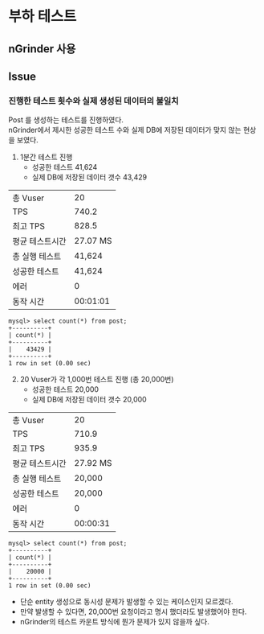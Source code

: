 # 부하 테스트

## nGrinder 사용

## Issue

### 진행한 테스트 횟수와 실제 생성된 데이터의 불일치

Post 를 생성하는 테스트를 진행하였다.\
nGrinder에서 제시한 성공한 테스트 수와 실제 DB에 저장된 데이터가 맞지 않는 현상을 보였다.

1. 1분간 테스트 진행
    - 성공한 테스트 41,624
    - 실제 DB에 저장된 데이터 갯수 43,429

|          |          |
|----------|----------|
| 총 Vuser  | 20       |
| TPS      | 740.2    |
| 최고 TPS   | 828.5    |
| 평균 테스트시간 | 27.07 MS |
| 총 실행 테스트 | 41,624   |
| 성공한 테스트  | 41,624   |
| 에러       | 0        |
| 동작 시간    | 00:01:01 |

```shell
mysql> select count(*) from post;
+----------+
| count(*) |
+----------+
|    43429 |
+----------+
1 row in set (0.00 sec)
```

2. 20 Vuser가 각 1,000번 테스트 진행 (총 20,000번)
    - 성공한 테스트 20,000
    - 실제 DB에 저장된 데이터 갯수 20,000

|          |          |
|----------|----------|
| 총 Vuser  | 20       |
| TPS      | 710.9    |
| 최고 TPS   | 935.9    |
| 평균 테스트시간 | 27.92 MS |
| 총 실행 테스트 | 20,000   |
| 성공한 테스트  | 20,000   |
| 에러       | 0        |
| 동작 시간    | 00:00:31 |

```shell
mysql> select count(*) from post;
+----------+
| count(*) |
+----------+
|    20000 |
+----------+
1 row in set (0.00 sec)
```

- 단순 entity 생성으로 동시성 문제가 발생할 수 있는 케이스인지 모르겠다.
- 만약 발생할 수 있다면, 20,000번 요청이라고 명시 했더라도 발생했어야 한다.
- nGrinder의 테스트 카운트 방식에 뭔가 문제가 있지 않을까 싶다.
